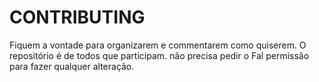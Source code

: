 # CONTRIBUTING

Fiquem a vontade para organizarem e commentarem como quiserem. O repositório é de todos que participam. não precisa pedir o Fal permissão para fazer qualquer alteração.

